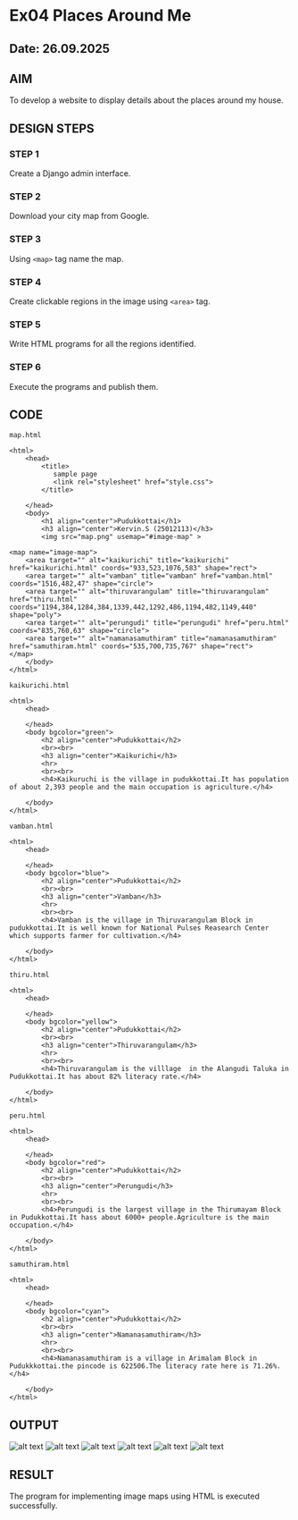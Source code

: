 # Ex04 Places Around Me
## Date: 26.09.2025

## AIM
To develop a website to display details about the places around my house.

## DESIGN STEPS

### STEP 1
Create a Django admin interface.

### STEP 2
Download your city map from Google.

### STEP 3
Using ```<map>``` tag name the map.

### STEP 4
Create clickable regions in the image using ```<area>``` tag.

### STEP 5
Write HTML programs for all the regions identified.

### STEP 6
Execute the programs and publish them.

## CODE
```
map.html

<html>
    <head>
        <title>
           sample page 
           <link rel="stylesheet" href="style.css">
        </title>
        
    </head>
    <body>
        <h1 align="center">Pudukkottai</h1>
        <h3 align="center">Kervin.S (25012113)</h3>
        <img src="map.png" usemap="#image-map" >

<map name="image-map">
    <area target="" alt="kaikurichi" title="kaikurichi" href="kaikurichi.html" coords="933,523,1076,583" shape="rect">
    <area target="" alt="vamban" title="vamban" href="vamban.html" coords="1516,482,47" shape="circle">
    <area target="" alt="thiruvarangulam" title="thiruvarangulam" href="thiru.html" coords="1194,384,1284,384,1339,442,1292,486,1194,482,1149,440" shape="poly">
    <area target="" alt="perungudi" title="perungudi" href="peru.html" coords="835,760,63" shape="circle">
    <area target="" alt="namanasamuthiram" title="namanasamuthiram" href="samuthiram.html" coords="535,700,735,767" shape="rect">
</map>
    </body>
</html>

kaikurichi.html

<html>
    <head>

    </head>
    <body bgcolor="green">
        <h2 align="center">Pudukkottai</h2>
        <br><br>
        <h3 align="center">Kaikurichi</h3>
        <hr>
        <br><br>
        <h4>Kaikuruchi is the village in pudukkottai.It has population of about 2,393 people and the main occupation is agriculture.</h4>

    </body>
</html>

vamban.html

<html>
    <head>

    </head>
    <body bgcolor="blue">
        <h2 align="center">Pudukkottai</h2>
        <br><br>
        <h3 align="center">Vamban</h3>
        <hr>
        <br><br>
        <h4>Vamban is the village in Thiruvarangulam Block in pudukkottai.It is well known for National Pulses Reasearch Center which supports farmer for cultivation.</h4>

    </body>
</html>

thiru.html

<html>
    <head>

    </head>
    <body bgcolor="yellow">
        <h2 align="center">Pudukkottai</h2>
        <br><br>
        <h3 align="center">Thiruvarangulam</h3>
        <hr>
        <br><br>
        <h4>Thiruvarangulam is the villlage  in the Alangudi Taluka in Pudukkottai.It has about 82% literacy rate.</h4>

    </body>
</html>

peru.html

<html>
    <head>

    </head>
    <body bgcolor="red">
        <h2 align="center">Pudukkottai</h2>
        <br><br>
        <h3 align="center">Perungudi</h3>
        <hr>
        <br><br>
        <h4>Perungudi is the largest village in the Thirumayam Block in Pudukkottai.It hass about 6000+ people.Agriculture is the main occupation.</h4>

    </body>
</html>

samuthiram.html

<html>
    <head>

    </head>
    <body bgcolor="cyan">
        <h2 align="center">Pudukkottai</h2>
        <br><br>
        <h3 align="center">Namanasamuthiram</h3>
        <hr>
        <br><br>
        <h4>Namanasamuthiram is a village in Arimalam Block in Pudukkkottai.the pincode is 622506.The literacy rate here is 71.26%.</h4>

    </body>
</html>
```
## OUTPUT
![alt text](<Screenshot 2025-09-26 211329.png>)
![alt text](<Screenshot 2025-09-26 211329-1.png>)
![alt text](<Screenshot 2025-09-26 211353.png>)
![alt text](<Screenshot 2025-09-26 211410.png>)
![alt text](<Screenshot 2025-09-26 211425.png>)
![alt text](<Screenshot 2025-09-26 211513.png>)

## RESULT
The program for implementing image maps using HTML is executed successfully.

